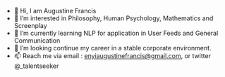 - 👋 Hi, I am Augustine Francis
- 🧐 I’m interested in Philosophy, Human Psychology, Mathematics and Screenplay
- 🌱 I’m currently learning NLP for application in User Feeds and General Communication
- 💞️ I’m looking continue my career in a stable corporate environment.
- 📫 Reach me via email : enyiaugustinefrancis@gmail.com, or twitter @_talentseeker

